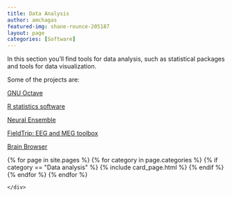 ```yaml
---
title: Data Analysis
author: amchagas
featured-img: shane-rounce-205187
layout: page
categories: [Software]
---
```



In this section you&#8217;ll find tools for data analysis, such as statistical packages and tools for data visualization.

Some of the projects are:

[GNU Octave](http://openeuroscience.wordpress.com/software/data-analysis-and-visualization/gnu-octave/ "GNU Octave")

[R statistics software](http://openeuroscience.wordpress.com/software/statistics-r/ "Statistics: The R environment")

[Neural Ensemble](http://openeuroscience.wordpress.com/software/neuralensemble/ "NeuralEnsemble")

[FieldTrip: EEG and MEG toolbox](http://openeuroscience.wordpress.com/software/eeg-meg-toolbox-fieldtrip/ "EEG MEG Toolbox – Fieldtrip")

[Brain Browser](http://openeuroscience.wordpress.com/software/data-analysis-and-visualization/brainbrowser/)


<section class="blog">
  <div class="container">
    <div class="post-list" itemscope="" itemtype="http://schema.org/Blog">
      {% for page in site.pages %}
        {% for category in page.categories %}
          {% if category == "Data analysis" %}
            {% include card_page.html %}
          {% endif %}
        {% endfor %}
      {% endfor %}


    </div>
  </div>
</section>
